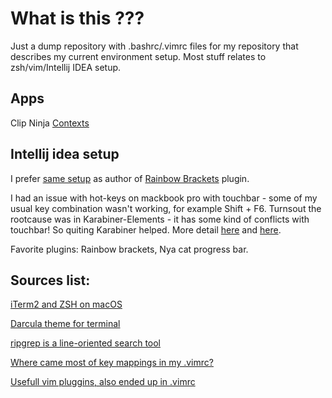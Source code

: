 # What is this ???
Just a dump repository with .bashrc/.vimrc files for my repository that describes my current environment setup.
Most stuff relates to zsh/vim/Intellij IDEA setup.

## Apps

Clip Ninja
[Contexts](https://contexts.co/)


## Intellij idea setup

I prefer [same setup](https://github.com/izhangzhihao/intellij-rainbow-brackets#authors-choice) as author of [Rainbow Brackets](https://github.com/izhangzhihao/intellij-rainbow-brackets) plugin.

I had an issue with hot-keys on mackbook pro with touchbar - some of my usual key combination wasn't working, for example Shift + F6.
Turnsout the rootcause was in Karabiner-Elements - it has some kind of conflicts with touchbar! So quiting Karabiner helped.
More detail [here](https://intellij-support.jetbrains.com/hc/en-us/community/posts/115000087984-Shift-F6-rename-or-Shift-F-is-invalid) and [here](https://github.com/pqrs-org/Karabiner-Elements/issues/2201).

Favorite plugins: Rainbow brackets, Nya cat progress bar.

## Sources list:

[iTerm2 and ZSH on macOS](https://medium.com/@jponge/a-good-terminal-experience-with-iterm2-and-zsh-on-macos-439c106aa22d)

[Darcula theme for terminal](https://draculatheme.com/)

[ripgrep is a line-oriented search tool](https://github.com/BurntSushi/ripgrep)

[Where came most of key mappings in my .vimrc?](http://www.datastuff.tech/programming/vim-squeezing-text-editors-juice-with-more-features/)

[Usefull vim pluggins, also ended up in .vimrc](https://medium.com/@huntie/10-essential-vim-plugins-for-2018-39957190b7a9)

